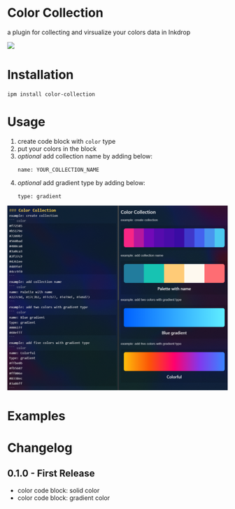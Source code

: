 # Color Collection
a plugin for collecting and virsualize your colors data in Inkdrop

![](doc/images/example.gif)

# Installation
```
ipm install color-collection
```

# Usage
1. create code block with `color` type
2. put your colors in the block
3. *optional* add collection name by adding below:
   ```
   name: YOUR_COLLECTION_NAME
   ```
4. *optional* add gradient type by adding below:
   ```
   type: gradient
   ```
![](doc/images/Screenshot_example_1.png)

# Examples

# Changelog
## 0.1.0 - First Release
* color code block: solid color
* color code block: gradient color
